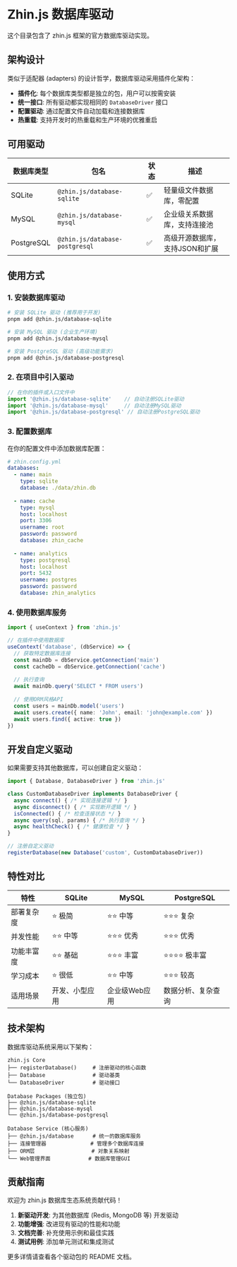 # Zhin.js 数据库驱动

这个目录包含了 zhin.js 框架的官方数据库驱动实现。

## 架构设计

类似于适配器 (adapters) 的设计哲学，数据库驱动采用插件化架构：

- **插件化**: 每个数据库类型都是独立的包，用户可以按需安装
- **统一接口**: 所有驱动都实现相同的 `DatabaseDriver` 接口  
- **配置驱动**: 通过配置文件自动加载和连接数据库
- **热重载**: 支持开发时的热重载和生产环境的优雅重启

## 可用驱动

| 数据库类型 | 包名 | 状态 | 描述 |
|-----------|------|------|------|
| SQLite | `@zhin.js/database-sqlite` | ✅ | 轻量级文件数据库，零配置 |
| MySQL | `@zhin.js/database-mysql` | ✅ | 企业级关系数据库，支持连接池 |
| PostgreSQL | `@zhin.js/database-postgresql` | ✅ | 高级开源数据库，支持JSON和扩展 |

## 使用方式

### 1. 安装数据库驱动

```bash
# 安装 SQLite 驱动 (推荐用于开发)
pnpm add @zhin.js/database-sqlite

# 安装 MySQL 驱动 (企业生产环境)
pnpm add @zhin.js/database-mysql

# 安装 PostgreSQL 驱动 (高级功能需求)
pnpm add @zhin.js/database-postgresql
```

### 2. 在项目中引入驱动

```typescript
// 在你的插件或入口文件中
import '@zhin.js/database-sqlite'    // 自动注册SQLite驱动
import '@zhin.js/database-mysql'     // 自动注册MySQL驱动  
import '@zhin.js/database-postgresql' // 自动注册PostgreSQL驱动
```

### 3. 配置数据库

在你的配置文件中添加数据库配置：

```yaml
# zhin.config.yml
databases:
  - name: main
    type: sqlite
    database: ./data/zhin.db
    
  - name: cache  
    type: mysql
    host: localhost
    port: 3306
    username: root
    password: password
    database: zhin_cache
    
  - name: analytics
    type: postgresql  
    host: localhost
    port: 5432
    username: postgres
    password: password
    database: zhin_analytics
```

### 4. 使用数据库服务

```typescript
import { useContext } from 'zhin.js'

// 在插件中使用数据库
useContext('database', (dbService) => {
  // 获取特定数据库连接
  const mainDb = dbService.getConnection('main')
  const cacheDb = dbService.getConnection('cache')
  
  // 执行查询
  await mainDb.query('SELECT * FROM users')
  
  // 使用ORM风格API
  const users = mainDb.model('users')
  await users.create({ name: 'John', email: 'john@example.com' })
  await users.find({ active: true })
})
```

## 开发自定义驱动

如果需要支持其他数据库，可以创建自定义驱动：

```typescript
import { Database, DatabaseDriver } from 'zhin.js'

class CustomDatabaseDriver implements DatabaseDriver {
  async connect() { /* 实现连接逻辑 */ }
  async disconnect() { /* 实现断开逻辑 */ }
  isConnected() { /* 检查连接状态 */ }
  async query(sql, params) { /* 执行查询 */ }
  async healthCheck() { /* 健康检查 */ }
}

// 注册自定义驱动
registerDatabase(new Database('custom', CustomDatabaseDriver))
```

## 特性对比

| 特性 | SQLite | MySQL | PostgreSQL |
|------|--------|-------|------------|
| 部署复杂度 | ⭐ 极简 | ⭐⭐ 中等 | ⭐⭐⭐ 复杂 |
| 并发性能 | ⭐⭐ 中等 | ⭐⭐⭐ 优秀 | ⭐⭐⭐ 优秀 |
| 功能丰富度 | ⭐⭐ 基础 | ⭐⭐⭐ 丰富 | ⭐⭐⭐⭐ 极丰富 |
| 学习成本 | ⭐ 很低 | ⭐⭐ 中等 | ⭐⭐⭐ 较高 |
| 适用场景 | 开发、小型应用 | 企业级Web应用 | 数据分析、复杂查询 |

## 技术架构

数据库驱动系统采用以下架构：

```
zhin.js Core
├── registerDatabase()     # 注册驱动的核心函数
├── Database               # 驱动基类
└── DatabaseDriver         # 驱动接口

Database Packages (独立包)
├── @zhin.js/database-sqlite
├── @zhin.js/database-mysql  
└── @zhin.js/database-postgresql

Database Service (核心服务)
├── @zhin.js/database      # 统一的数据库服务
├── 连接管理器              # 管理多个数据库连接
├── ORM层                  # 对象关系映射
└── Web管理界面            # 数据库管理GUI
```

## 贡献指南

欢迎为 zhin.js 数据库生态系统贡献代码！

1. **新驱动开发**: 为其他数据库 (Redis, MongoDB 等) 开发驱动
2. **功能增强**: 改进现有驱动的性能和功能
3. **文档完善**: 补充使用示例和最佳实践
4. **测试用例**: 添加单元测试和集成测试

更多详情请查看各个驱动包的 README 文档。
